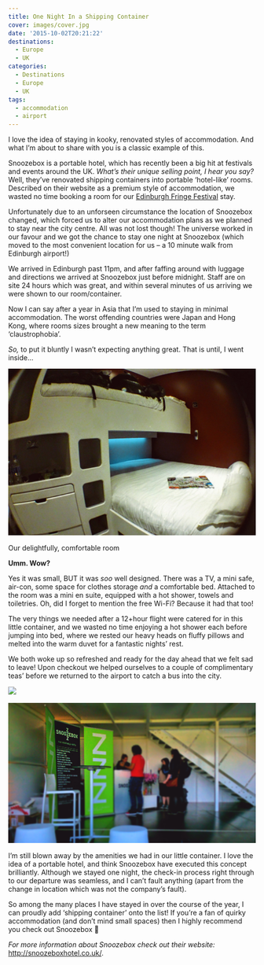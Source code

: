 ```yaml
---
title: One Night In a Shipping Container
cover: images/cover.jpg
date: '2015-10-02T20:21:22'
destinations:
  - Europe
  - UK
categories:
  - Destinations
  - Europe
  - UK
tags:
  - accommodation
  - airport
---
```

I love the idea of staying in kooky, renovated styles of accommodation. And what I’m about to share with you is a classic example of this.

Snoozebox is a portable hotel, which has recently been a big hit at festivals and events around the UK. _What’s their unique selling point, I hear you say?_ Well, they’ve renovated shipping containers into portable ‘hotel-like’ rooms. Described on their website as a premium style of accommodation, we wasted no time booking a room for our [Edinburgh Fringe Festival](/posts/2015-09-laughs-away-at-edinburghs-fringe-festival) stay.

Unfortunately due to an unforseen circumstance the location of Snoozebox changed, which forced us to alter our accommodation plans as we planned to stay near the city centre. All was not lost though! The universe worked in our favour and we got the chance to stay one night at Snoozebox (which moved to the most convenient location for us – a 10 minute walk from Edinburgh airport!)

We arrived in Edinburgh past 11pm, and after faffing around with luggage and directions we arrived at Snoozebox just before midnight. Staff are on site 24 hours which was great, and within several minutes of us arriving we were shown to our room/container.

Now I can say after a year in Asia that I’m used to staying in minimal accommodation. The worst offending countries were Japan and Hong Kong, where rooms sizes brought a new meaning to the term ‘claustrophobia’.

_So,_ to put it bluntly I wasn’t expecting anything great. That is until, I went inside…

![](images/DSC_1033-e1443810893575.jpg)

Our delightfully, comfortable room

**Umm. Wow?**

Yes it was small, BUT it was _soo_ well designed. There was a TV, a mini safe, air-con, some space for clothes storage _and_ a comfortable bed. Attached to the room was a mini en suite, equipped with a hot shower, towels and toiletries. Oh, did I forget to mention the free Wi-Fi? Because it had that too!

The very things we needed after a 12+hour flight were catered for in this little container, and we wasted no time enjoying a hot shower each before jumping into bed, where we rested our heavy heads on fluffy pillows and melted into the warm duvet for a fantastic nights’ rest.

We both woke up so refreshed and ready for the day ahead that we felt sad to leave! Upon checkout we helped ourselves to a couple of complimentary teas’ before we returned to the airport to catch a bus into the city.

![](images/shippingcontainers.jpg)

![](images/snoozebox.jpg)

I’m still blown away by the amenities we had in our little container. I love the idea of a portable hotel, and think Snoozebox have executed this concept brilliantly. Although we stayed one night, the check-in process right through to our departure was seamless, and I can’t fault anything (apart from the change in location which was not the company’s fault).

So among the many places I have stayed in over the course of the year, I can proudly add ‘shipping container’ onto the list! If you’re a fan of quirky accommodation (and don’t mind small spaces) then I highly recommend you check out Snoozebox 🙂



_For more information about Snoozebox check out their website:_ <http://snoozeboxhotel.co.uk/>.
